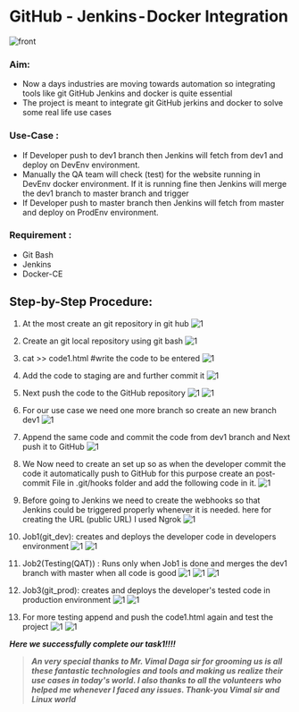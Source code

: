 # GitHub - Jenkins - Docker Integration

![front](./Screenshots/front.png)

### Aim:
* Now a days industries are moving towards automation so integrating tools like git GitHub Jenkins and docker is quite essential
* The project is meant to integrate git GitHub jerkins and docker to solve some real life use cases

### Use-Case :
* If Developer push to dev1 branch then Jenkins will fetch from dev1 and deploy on DevEnv environment.
* Manually the QA team will check (test) for the website running in DevEnv docker environment. If it is running fine then Jenkins will merge the dev1 branch to master branch and trigger
* If Developer push to master branch then Jenkins will fetch from master and deploy on ProdEnv environment.

### Requirement :
* Git Bash
* Jenkins
* Docker-CE


## Step-by-Step Procedure:

1. At the most create an git repository in git hub
![1](./Screenshots/1.png)

2. Create an git local repository using git bash
![1](./Screenshots/2.png)

3. cat >> code1.html #write the code to be entered
![1](./Screenshots/3.png)

4. Add the code to staging are and further commit it
![1](./Screenshots/4.png)

5. Next push the code to the GitHub repository
![1](./Screenshots/5.png)
![1](./Screenshots/6.png)

6. For our use case we need one more branch so create an new branch dev1
![1](./Screenshots/7.png)


7. Append the same code and commit the code from dev1 branch and Next push it to GitHub
![1](./Screenshots/8.png)


8. We Now need to create an set up so as when the developer commit the code it automatically push to GitHub for this purpose create an post-commit File in .git/hooks folder and add the following code in it.
![1](./Screenshots/9.png)

9. Before going to Jenkins we need to create the webhooks so that Jenkins could be triggered properly whenever it is needed. here for creating the URL (public URL) I used Ngrok
![1](./Screenshots/10.png)

10. Job1(git_dev): creates and deploys the developer code in developers environment
![1](./Screenshots/11.png)
![1](./Screenshots/12.png)

11. Job2(Testing(QAT)) : Runs only when Job1 is done and merges the dev1 branch with master when all code is good
![1](./Screenshots/13.png)
![1](./Screenshots/14.png)
![1](./Screenshots/15.png)

12. Job3(git_prod): creates and deploys the developer's tested code in production environment
![1](./Screenshots/16.png)
![1](./Screenshots/17.png)

13. For more testing append and push the code1.html again and test the project
![1](./Screenshots/18.png)
![1](./Screenshots/19.png)

***Here we successfully complete our task1!!!!***
> ***An very special thanks to Mr. Vimal Daga sir for grooming us is all these fantastic technologies and tools and making us realize their use cases in today's world. I also thanks to all the volunteers who helped me whenever I faced any issues. Thank-you Vimal sir and Linux world***
